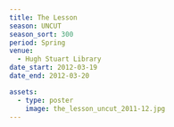 ```yaml
---
title: The Lesson
season: UNCUT
season_sort: 300
period: Spring
venue:
  - Hugh Stuart Library
date_start: 2012-03-19
date_end: 2012-03-20

assets:
  - type: poster
    image: the_lesson_uncut_2011-12.jpg
---
```

